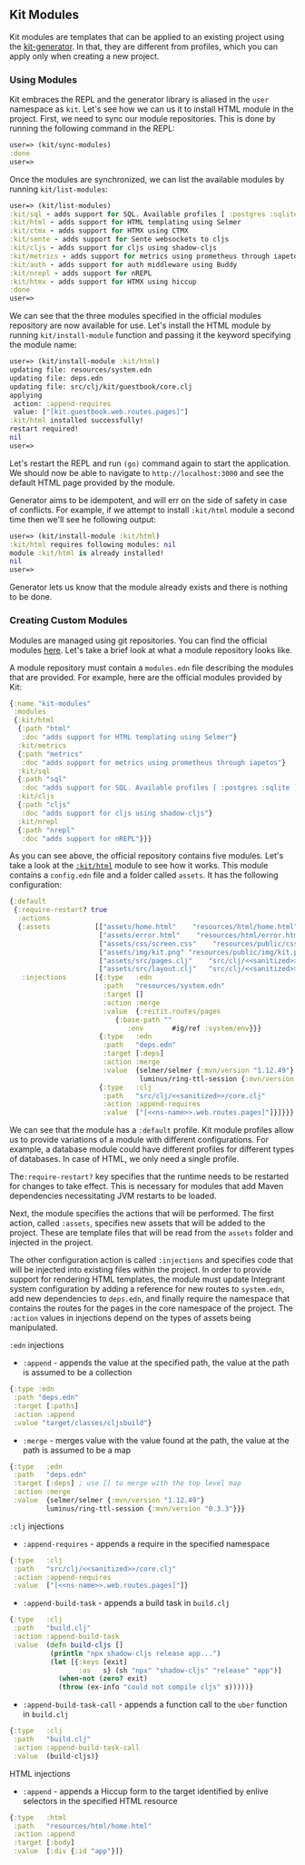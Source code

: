 ## Kit Modules

Kit modules are templates that can be applied to an existing project using the [kit-generator](https://github.com/kit-clj/kit/tree/master/libs/kit-generator). In that, they are different from profiles, which you can apply only when creating a new project. 

### Using Modules

Kit embraces the REPL and the generator library is aliased in the `user` namespace as `kit`. Let's see how we can us it to install HTML module in the project. First, we need to sync our module repositories. This is done by running the following command in the REPL:

```clojure
user=> (kit/sync-modules)
:done
user=>
```

Once the modules are synchronized, we can list the available modules by running `kit/list-modules`:

```clojure
user=> (kit/list-modules)
:kit/sql - adds support for SQL. Available profiles [ :postgres :sqlite ]. Default profile :sqlite
:kit/html - adds support for HTML templating using Selmer
:kit/ctmx - adds support for HTMX using CTMX
:kit/sente - adds support for Sente websockets to cljs
:kit/cljs - adds support for cljs using shadow-cljs
:kit/metrics - adds support for metrics using prometheus through iapetos
:kit/auth - adds support for auth middleware using Buddy
:kit/nrepl - adds support for nREPL
:kit/htmx - adds support for HTMX using hiccup
:done
user=>
```

We can see that the three modules specified in the official modules repository are now available for use. Let's install the HTML module by running `kit/install-module` function and passing it the keyword specifying the module name:

```clojure
user=> (kit/install-module :kit/html)
updating file: resources/system.edn
updating file: deps.edn
updating file: src/clj/kit/guestbook/core.clj
applying
 action: :append-requires
 value: ["[kit.guestbook.web.routes.pages]"]
:kit/html installed successfully!
restart required!
nil
user=>
```

Let's restart the REPL and run `(go)` command again to start the application. We should now be able to navigate to `http://localhost:3000` and see the default HTML page provided by the module.

Generator aims to be idempotent, and will err on the side of safety in case of conflicts. For example, if we attempt to install `:kit/html` module a second time then we'll see he following output:

```clojure
user=> (kit/install-module :kit/html)
:kit/html requires following modules: nil
module :kit/html is already installed!
nil
user=>
```

Generator lets us know that the module already exists and there is nothing to be done.

### Creating Custom Modules

Modules are managed using git repositories. You can find the official modules [here](https://github.com/kit-clj/modules). Let's take a brief look at what a module repository looks like.

A module repository must contain a `modules.edn` file describing the modules that are provided. For example, here are the official modules provided by Kit:

```clojure
{:name "kit-modules"
 :modules
 {:kit/html
  {:path "html"
   :doc "adds support for HTML templating using Selmer"}
  :kit/metrics
  {:path "metrics"
   :doc "adds support for metrics using prometheus through iapetos"}
  :kit/sql
  {:path "sql"
   :doc "adds support for SQL. Available profiles [ :postgres :sqlite ]. Default profile :sqlite"}
  :kit/cljs
  {:path "cljs"
   :doc "adds support for cljs using shadow-cljs"}
  :kit/nrepl
  {:path "nrepl"
   :doc "adds support for nREPL"}}}
```

As you can see above, the official repository contains five modules. Let's take a look at the [`:kit/html`](https://github.com/kit-clj/modules/tree/master/html) module to see how it works. This module contains a `config.edn` file and a folder called `assets`. It has the following configuration:

```clojure
{:default
 {:require-restart? true
  :actions
  {:assets           [["assets/home.html"    "resources/html/home.html"]
                      ["assets/error.html"    "resources/html/error.html"]
                      ["assets/css/screen.css"    "resources/public/css/screen.css"]
                      ["assets/img/kit.png" "resources/public/img/kit.png"]
                      ["assets/src/pages.clj"    "src/clj/<<sanitized>>/web/routes/pages.clj"]
                      ["assets/src/layout.clj"   "src/clj/<<sanitized>>/web/pages/layout.clj"]]
   :injections       [{:type   :edn
                       :path   "resources/system.edn"
                       :target []
                       :action :merge
                       :value  {:reitit.routes/pages
                          {:base-path ""
                             :env       #ig/ref :system/env}}}
                      {:type   :edn
                       :path   "deps.edn"
                       :target [:deps]
                       :action :merge
                       :value  {selmer/selmer {:mvn/version "1.12.49"}
                                luminus/ring-ttl-session {:mvn/version "0.3.3"}}}
                      {:type   :clj
                       :path   "src/clj/<<sanitized>>/core.clj"
                       :action :append-requires
                       :value  ["[<<ns-name>>.web.routes.pages]"]}]}}}
```

We can see that the module has a `:default` profile. Kit module profiles allow us to provide variations of a module with different configurations. For example, a database module could have different profiles for different types of databases. In case of HTML, we only need a single profile.

The`:require-restart?` key specifies that the runtime needs to be restarted for changes to take effect. This is necessary for modules that add Maven dependencies necessitating JVM restarts to be loaded.

Next, the module specifies the actions that will be performed. The first action, called `:assets`, specifies new assets that will be added to the project. These are template files that will be read from the `assets` folder and injected in the project.

The other configuration action is called `:injections` and specifies code that will be injected into existing files within the project. In order to provide support for rendering HTML templates, the module must update Integrant system configuration by adding a reference for new routes to `system.edn`, add new dependencies to `deps.edn`, and finally require the namespace that contains the routes for the pages in the core namespace of the project. The `:action` values in injections depend on the types of assets being manipulated.

`:edn` injections

* `:append` - appends the value at the specified path, the value at the path is assumed to be a collection

```clojure
{:type :edn
 :path "deps.edn"
 :target [:paths]
 :action :append
 :value "target/classes/cljsbuild"}
```

* `:merge` - merges value with the value found at the path, the value at the path is assumed to be a map

```clojure
{:type   :edn
 :path   "deps.edn"
 :target [:deps] ; use [] to merge with the top level map
 :action :merge
 :value  {selmer/selmer {:mvn/version "1.12.49"}
         luminus/ring-ttl-session {:mvn/version "0.3.3"}}}
```

`:clj` injections

* `:append-requires` - appends a require in the specified namespace

```clojure
{:type   :clj
 :path   "src/clj/<<sanitized>>/core.clj"
 :action :append-requires
 :value  ["[<<ns-name>>.web.routes.pages]"]}
```

* `:append-build-task` - appends a build task in `build.clj`

```clojure
{:type   :clj
 :path   "build.clj"
 :action :append-build-task
 :value  (defn build-cljs []
          (println "npx shadow-cljs release app...")
          (let [{:keys [exit]
                 :as   s} (sh "npx" "shadow-cljs" "release" "app")]
            (when-not (zero? exit)
            (throw (ex-info "could not compile cljs" s)))))}
```

* `:append-build-task-call` - appends a function call to the `uber` function in `build.clj`

```clojure
{:type   :clj
 :path   "build.clj"
 :action :append-build-task-call
 :value  (build-cljs)}
```

HTML injections

* `:append` - appends a Hiccup form to the target identified by enlive selectors in the specified HTML resource

```clojure
{:type   :html
 :path   "resources/html/home.html"
 :action :append
 :target [:body]
 :value  [:div {:id "app"}]}
```

